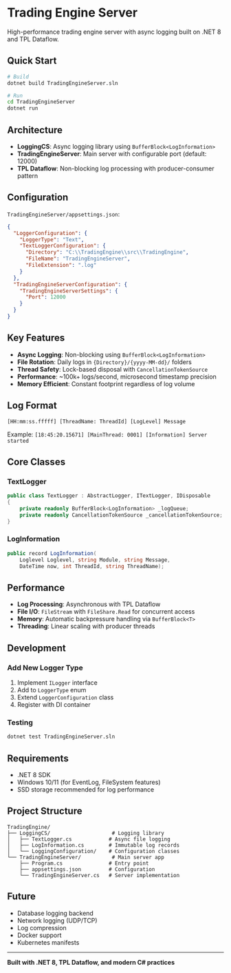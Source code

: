 # Trading Engine Server

High-performance trading engine server with async logging built on .NET 8 and TPL Dataflow.

## Quick Start

```bash
# Build
dotnet build TradingEngineServer.sln

# Run
cd TradingEngineServer
dotnet run
```

## Architecture

- **LoggingCS**: Async logging library using `BufferBlock<LogInformation>`
- **TradingEngineServer**: Main server with configurable port (default: 12000)
- **TPL Dataflow**: Non-blocking log processing with producer-consumer pattern

## Configuration

`TradingEngineServer/appsettings.json`:
```json
{
  "LoggerConfiguration": {
    "LoggerType": "Text",
    "TextLoggerConfiguration": {
      "Directory": "C:\\TradingEngine\\src\\TradingEngine",
      "FileName": "TradingEngineServer",
      "FileExtension": ".log"
    }
  },
  "TradingEngineServerConfiguration": {
    "TradingEngineServerSettings": {
      "Port": 12000
    }
  }
}
```

## Key Features

- **Async Logging**: Non-blocking using `BufferBlock<LogInformation>`
- **File Rotation**: Daily logs in `{Directory}/{yyyy-MM-dd}/` folders
- **Thread Safety**: Lock-based disposal with `CancellationTokenSource`
- **Performance**: ~100k+ logs/second, microsecond timestamp precision
- **Memory Efficient**: Constant footprint regardless of log volume

## Log Format

```
[HH:mm:ss.fffff] [ThreadName: ThreadId] [LogLevel] Message
```

Example: `[18:45:20.15671] [MainThread: 0001] [Information] Server started`

## Core Classes

### TextLogger
```csharp
public class TextLogger : AbstractLogger, ITextLogger, IDisposable
{
    private readonly BufferBlock<LogInformation> _logQueue;
    private readonly CancellationTokenSource _cancellationTokenSource;
}
```

### LogInformation
```csharp
public record LogInformation(
    Loglevel Loglevel, string Module, string Message, 
    DateTime now, int ThreadId, string ThreadName);
```

## Performance

- **Log Processing**: Asynchronous with TPL Dataflow
- **File I/O**: `FileStream` with `FileShare.Read` for concurrent access
- **Memory**: Automatic backpressure handling via `BufferBlock<T>`
- **Threading**: Linear scaling with producer threads

## Development

### Add New Logger Type
1. Implement `ILogger` interface
2. Add to `LoggerType` enum
3. Extend `LoggerConfiguration` class
4. Register with DI container

### Testing
```bash
dotnet test TradingEngineServer.sln
```

## Requirements

- .NET 8 SDK
- Windows 10/11 (for EventLog, FileSystem features)
- SSD storage recommended for log performance

## Project Structure

```
TradingEngine/
├── LoggingCS/                    # Logging library
│   ├── TextLogger.cs            # Async file logging
│   ├── LogInformation.cs        # Immutable log records
│   └── LoggingConfiguration/    # Configuration classes
└── TradingEngineServer/          # Main server app
    ├── Program.cs               # Entry point
    ├── appsettings.json         # Configuration
    └── TradingEngineServer.cs   # Server implementation
```

## Future

- Database logging backend
- Network logging (UDP/TCP)
- Log compression
- Docker support
- Kubernetes manifests

---

**Built with .NET 8, TPL Dataflow, and modern C# practices**
